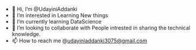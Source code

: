 - 👋 Hi, I’m @UdayiniAddanki
- 👀 I’m interested in Learning New things
- 🌱 I’m currently learning DataScience
- 💞️ I’m looking to collaborate with People intrested in sharing the technical knowledge.
- 📫 How to reach me @udayiniaddanki3075@gmail.com

